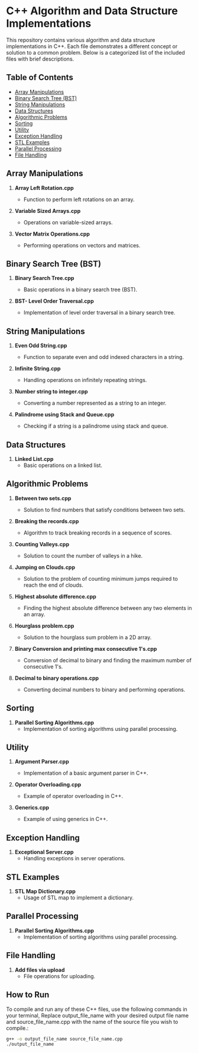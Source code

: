 # C++ Algorithm and Data Structure Implementations

This repository contains various algorithm and data structure implementations in C++. Each file demonstrates a different concept or solution to a common problem. Below is a categorized list of the included files with brief descriptions.

## Table of Contents

- [Array Manipulations](#array-manipulations)
- [Binary Search Tree (BST)](#binary-search-tree-bst)
- [String Manipulations](#string-manipulations)
- [Data Structures](#data-structures)
- [Algorithmic Problems](#algorithmic-problems)
- [Sorting](#sorting)
- [Utility](#utility)
- [Exception Handling](#exception-handling)
- [STL Examples](#stl-examples)
- [Parallel Processing](#parallel-processing)
- [File Handling](#file-handling)

## Array Manipulations

1. **Array Left Rotation.cpp**
   - Function to perform left rotations on an array.

2. **Variable Sized Arrays.cpp**
   - Operations on variable-sized arrays.

3. **Vector Matrix Operations.cpp**
   - Performing operations on vectors and matrices.

## Binary Search Tree (BST)

1. **Binary Search Tree.cpp**
   - Basic operations in a binary search tree (BST).

2. **BST- Level Order Traversal.cpp**
   - Implementation of level order traversal in a binary search tree.

## String Manipulations

1. **Even Odd String.cpp**
   - Function to separate even and odd indexed characters in a string.

2. **Infinite String.cpp**
   - Handling operations on infinitely repeating strings.

3. **Number string to integer.cpp**
   - Converting a number represented as a string to an integer.

4. **Palindrome using Stack and Queue.cpp**
   - Checking if a string is a palindrome using stack and queue.

## Data Structures

1. **Linked List.cpp**
   - Basic operations on a linked list.

## Algorithmic Problems

1. **Between two sets.cpp**
   - Solution to find numbers that satisfy conditions between two sets.

2. **Breaking the records.cpp**
   - Algorithm to track breaking records in a sequence of scores.

3. **Counting Valleys.cpp**
   - Solution to count the number of valleys in a hike.

4. **Jumping on Clouds.cpp**
   - Solution to the problem of counting minimum jumps required to reach the end of clouds.

5. **Highest absolute difference.cpp**
   - Finding the highest absolute difference between any two elements in an array.

6. **Hourglass problem.cpp**
   - Solution to the hourglass sum problem in a 2D array.

7. **Binary Conversion and printing max consecutive 1's.cpp**
   - Conversion of decimal to binary and finding the maximum number of consecutive 1's.

8. **Decimal to binary operations.cpp**
   - Converting decimal numbers to binary and performing operations.

## Sorting

1. **Parallel Sorting Algorithms.cpp**
   - Implementation of sorting algorithms using parallel processing.

## Utility

1. **Argument Parser.cpp**
   - Implementation of a basic argument parser in C++.

2. **Operator Overloading.cpp**
   - Example of operator overloading in C++.

3. **Generics.cpp**
   - Example of using generics in C++.

## Exception Handling

1. **Exceptional Server.cpp**
   - Handling exceptions in server operations.

## STL Examples

1. **STL Map Dictionary.cpp**
   - Usage of STL map to implement a dictionary.

## Parallel Processing

1. **Parallel Sorting Algorithms.cpp**
   - Implementation of sorting algorithms using parallel processing.

## File Handling

1. **Add files via upload**
   - File operations for uploading.

## How to Run

To compile and run any of these C++ files, use the following commands in your terminal, Replace output_file_name with your desired output file name and source_file_name.cpp with the name of the source file you wish to compile.:

```bash
g++ -o output_file_name source_file_name.cpp
./output_file_name 

